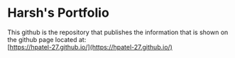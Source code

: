 # Harsh's Portfolio

This github is the repository that publishes the information that is shown on the github page located at:\
 [https://hpatel-27.github.io/](https://hpatel-27.github.io/)
